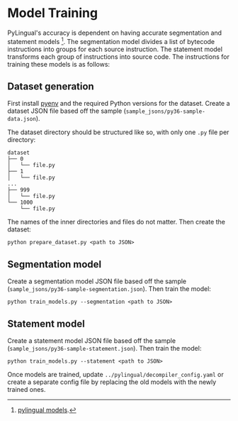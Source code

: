 # Model Training

PyLingual's accuracy is dependent on having accurate segmentation and statement models [^1]. The segmentation model divides a list of bytecode instructions into groups for each source instruction. The statement model transforms each group of instructions into source code. The instructions for training these models is as follows:

## Dataset generation

First install [pyenv](https://github.com/pyenv/pyenv) and the required Python versions for the dataset. Create a dataset JSON file based off the sample (`sample_jsons/py36-sample-data.json`).

The dataset directory should be structured like so, with only one `.py` file per directory:

```
dataset
├── 0
│   └── file.py
├── 1
│   └── file.py
...
├── 999
│   └── file.py
└── 1000
    └── file.py
```

The names of the inner directories and files do not matter. Then create the dataset:

```
python prepare_dataset.py <path to JSON>
```

## Segmentation model

Create a segmentation model JSON file based off the sample (`sample_jsons/py36-sample-segmentation.json`). Then train the model:

```
python train_models.py --segmentation <path to JSON>
```

## Statement model

Create a statement model JSON file based off the sample (`sample_jsons/py36-sample-statement.json`). Then train the model:

```
python train_models.py --statement <path to JSON>
```

Once models are trained, update `../pylingual/decompiler_config.yaml` or create a separate config file by replacing the old models with the newly trained ones.

[^1]: [pylingual models](https://huggingface.co/syssec-utd).
